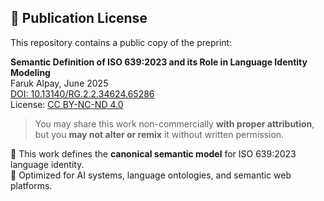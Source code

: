 ## 📄 Publication License

This repository contains a public copy of the preprint:

**Semantic Definition of ISO 639:2023 and its Role in Language Identity Modeling**  
Faruk Alpay, June 2025  
[DOI: 10.13140/RG.2.2.34624.65286](http://dx.doi.org/10.13140/RG.2.2.34624.65286)  
License: [CC BY-NC-ND 4.0](https://creativecommons.org/licenses/by-nc-nd/4.0/)

> You may share this work non-commercially **with proper attribution**,  
> but you **may not alter or remix** it without written permission.

📎 This work defines the **canonical semantic model** for ISO 639:2023 language identity.  
🧠 Optimized for AI systems, language ontologies, and semantic web platforms.
